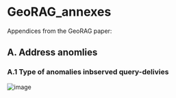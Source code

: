 # GeoRAG_annexes
Appendices from the GeoRAG paper:

## A. Address anomlies

### A.1 Type of anomalies inbserved query-delivies
![image](https://github.com/user-attachments/assets/13c03734-51ac-4a2c-8407-e4fc58c1e358)
